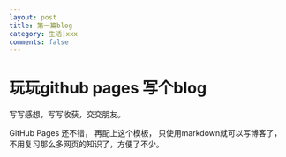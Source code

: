 ```yaml
---
layout: post
title: 第一篇blog
category: 生活|xxx
comments: false
---
```


# 玩玩github pages 写个blog
写写感想，写写收获，交交朋友。

GitHub Pages 还不错， 再配上这个模板， 只使用markdown就可以写博客了，不用复习那么多网页的知识了，方便了不少。

